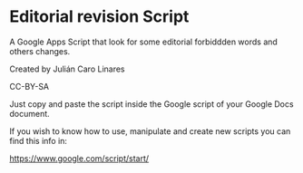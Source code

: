 # Editorial revision Script
A Google Apps Script that look for some editorial forbiddden words and others changes.

Created by Julián Caro Linares

CC-BY-SA

Just copy and paste the script inside the Google script of your Google Docs document.

If you wish to know how to use, manipulate and create new scripts you can find this info in:

https://www.google.com/script/start/
